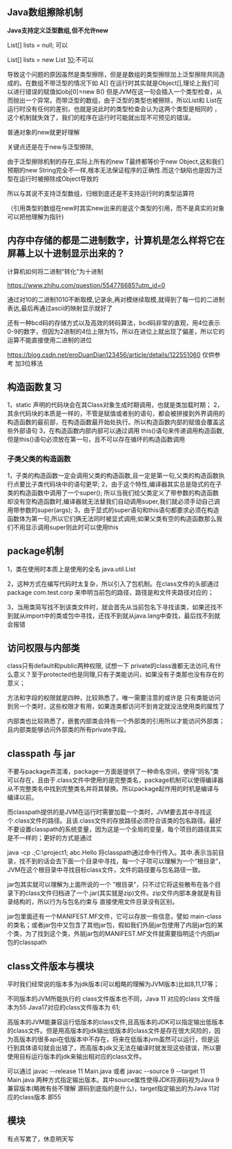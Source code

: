 ## Java数组擦除机制

**Java支持定义泛型数组,但不允许new**

List<String>[] lists = null; 可以

List<String>[] lists = new List<String> [10]();不可以

导致这个问题的原因虽然是类型擦除，但是是数组的类型擦除加上泛型擦除共同造成的。在数组不带泛型的情况下如 A[] 在运行时其实就是Object[],理论上我们可以进行错误的赋值如obj[0]=new B() 但是JVM在这一句会插入一个类型检查，从而抛出一个异常。而带泛型的数组，由于泛型的类型也被擦除，所以List<Integer>和 List<String>在运行时没有任何的差别，也就是说此时的类型检查会认为这两个类型是相同的 ，这个机制就失效了，我们的程序在运行时可能就出现不可预见的错误。

普通对象的new就更好理解

关键点还是在于new与泛型擦除,

由于泛型擦除机制的存在,实际上所有的new T最终都等价于new Object,这和我们预期的new String完全不一样,根本无法保证程序的正确性.而这个缺陷也是因为泛型在运行时被擦除成Object导致的

所以与其说不支持泛型数组，归根到底还是不支持运行时的类型运算符

（引用类型的数组在new时其实new出来的是这个类型的引用，而不是真实的对象 可以把他理解为指针)

## 内存中存储的都是二进制数字，计算机是怎么样将它在屏幕上以十进制显示出来的？

计算机如何将二进制“转化”为十进制

https://www.zhihu.com/question/554776685?utm_id=0

通过对10的二进制1010不断取模,记录余,再对模继续取模,就得到了每一位的二进制表达,最后再通过ascii的映射显示就好了

还有一种bcd码的存储方式以及高效的转码算法，bcd码非常的直观，用4位表示0-9的数字，但因为2进制的4位上限为15，所以在进位上就出现了偏差，所以它的运算不能直接使用二进制的进位

https://blog.csdn.net/eroDuanDian123456/article/details/122551060 仅供参考 加3位移法

## 构造函数复习

1，static 声明的代码块会在其Class对象生成时期调用，也就是类加载时期；
2，其余代码块的本质是一样的，不管是赋值或者别的语句，都会被拼接到外界调用的构造函数的最前部，在构造函数最开始处执行。所以构造函数内部的赋值会覆盖这些外部语句
3，在构造函数内部内部可以通过调用 this()语句来传递调用构造函数,但是this()语句必须放在第一句，且不可以存在循环的构造函数调用

### 子类父类的构造函数

1，子类的构造函数一定会调用父类的构造函数,且一定是第一句,父类的构造函数执行点要比子类代码块中的语句更早;
2，由于这个特性,编译器其实总是隐式的在子类的构造函数中调用了一个super();
所以当我们给父类定义了带参数的构造函数却没有空构造函数时,编译器就无法替我们自动调用super,我们就必须手动自己调用带参数的super(args);
3，由于显式的super语句和this语句都要求必须在构造函数体为第一句,所以它们俩无法同时被显式调用;如果父类有空的构造函数那么我们不用显示调用super则此时可以使用this

## package机制

1，类在使用时本质上是使用的全名 java.util.List

2，这种方式在编写代码时太复杂，所以引入了包机制。在class文件的头部通过 package com.test.corp 来申明当前包的路径，路径是和文件夹路径对应的；

3，当用类简写找不到该类文件时，就会首先从当前包名下寻找该类，如果还找不到就从import中的类或包中寻找，还找不到就从java.lang中查找，最后找不到就会报错



## 访问权限与内部类

class只有default和public两种权限, 试想一下 private的class谁都无法访问,有什么意义？至于protected也是同理,只有子类能访问，如果没有子类那也没有存在的意义；

方法和字段的权限就是四种，比较熟悉了。唯一需要注意的或许是 只有类能访问到另一个类时，这些权限才有用，如果连类都访问不到肯定就没法使用类的属性了

内部类也比较熟悉了，嵌套内部类会持有一个外部类的引用所以才能访问外部类；且内部类能够访问外部类的所有private字段。

## classpath 与 jar

不要与package弄混淆，package一方面是提供了一种命名空间，使得“同名”类可以存在，且由于.class文件中使用的是完整类名，package机制可以使得编译器从不完整类名中找到完整类名并将其替换。所以package起作用的时机是编译与编译以前。

而classpath提供的是JVM在运行时需要加载一个类时，JVM要去其中寻找这个.class文件的路径。且该.class文件的存放路径必须符合该类的包名路径。最好不要设置classpath的系统变量，因为这是一个全局的变量，每个项目的路径其实是不一样的；更好的方式是通过

java -cp .;C:\project1; abc.Hello 将classpath通过命令行传入。其中.表示当前目录，找不到的话会去下面一个目录中寻找，每一个子项可以理解为一个“根目录”，JVM在这个根目录中寻找目标class文件，文件的路径要与包名路径一致。

jar包其实就可以理解为上面所说的一个 “根目录”，只不过它将这些散布在各个目录下的class文件归档进了一个.jar(其实就是zip)文件。zip文件内部本身就是有目录结构的，所以行为与包名约束与 直接使用文件目录没有区别。

jar包里面还有一个MANIFEST.MF文件，它可以存放一些信息，譬如 main-class的类名；或者jar包中又包含了其他jar包，假如我们外层jar包使用了内层jar包的某个类，为了找到这个类，外层jar包的MANIFEST.MF文件就需要指明这个内部jar包的classpath



## class文件版本与模块

平时我们经常说的版本多为jdk版本(可以粗略的理解为JVM版本)比如8,11,17等；

不同版本的JVM所能执行的 class文件版本也不同，Java 11 对应的class 文件版本为55  Java17对应的class文件版本为 61;

高版本的JVM能兼容运行低版本的class文件,且高版本的JDK可以指定输出低版本的class文件。但是用高版本的jdk输出低版本的class文件是存在很大风险的，因为高版本的很多api在低版本中不存在，将来在低版本jvm虽然可以运行，但是运行到具体语句就会出错了，而高版本jdk又无法在编译时就发现这些错误，所以要使用目标运行版本的jdk来输出相对应的class文件。

可以通过 javac --release 11 Main.java 或者 javac --source 9 --target 11 Main.java 两种方式指定输出版本。其中source属性使得JDK将源码视为Java 9 兼容版本(略微有些不理解 源码到底指的是什么)，target指定输出的为Java 11对应的class版本 即55

## 模块

有点写累了，休息明天写
